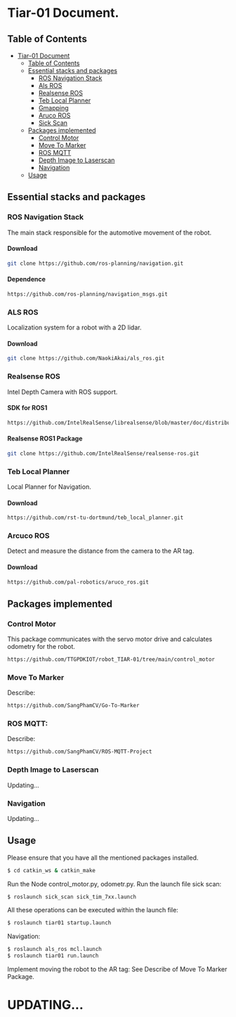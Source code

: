 # Tiar-01 Document.

## Table of Contents

- [Tiar-01 Document](#project-name)
  - [Table of Contents](#table-of-contents)
  - [Essential stacks and packages](#essential-stack-and-packages)
    - [ROS Navigation Stack](#ros-navigation-stack)
    - [Als ROS](#Als-ROS)
    - [Realsense ROS](#Realsense-ROS)
    - [Teb Local Planner](#Teb-local-planner)
    - [Gmapping](#gmapping)
    - [Aruco ROS](#aruco-ROS)
    - [Sick Scan](#sick-scan)
  - [Packages implemented](#packages-implemented)
    - [Control Motor](#control-motor)
    - [Move To Marker](#move-to-marker)
    - [ROS MQTT](#ros-mqtt)
    - [Depth Image to Laserscan](#depth-image-to-laserscan)
    - [Navigation](#navigation)
  - [Usage](#usage)

## Essential stacks and packages

### ROS Navigation Stack
The main stack responsible for the automotive movement of the robot.
#### Download
   ```sh
   git clone https://github.com/ros-planning/navigation.git
   ```
#### Dependence
   ```sh
   https://github.com/ros-planning/navigation_msgs.git
   ```

### ALS ROS
Localization system for a robot with a 2D lidar.
#### Download
   ```sh
   git clone https://github.com/NaokiAkai/als_ros.git
   ```

### Realsense ROS
Intel Depth Camera with ROS support.
#### SDK for ROS1
   ```sh
   https://github.com/IntelRealSense/librealsense/blob/master/doc/distribution_linux.md#installing-the-packages
   ```
#### Realsense ROS1 Package
   ```sh
   git clone https://github.com/IntelRealSense/realsense-ros.git
   ```

### Teb Local Planner
Local Planner for Navigation.
#### Download
   ```sh
https://github.com/rst-tu-dortmund/teb_local_planner.git   
```

### Arcuco ROS
Detect and measure the distance from the camera to the AR tag.
#### Download
   ```sh
https://github.com/pal-robotics/aruco_ros.git   
```

## Packages implemented

### Control Motor
This package communicates with the servo motor drive and calculates odometry for the robot.
   ```sh
https://github.com/TTGPDKIOT/robot_TIAR-01/tree/main/control_motor   
```
### Move To Marker
Describe:
   ```sh
https://github.com/SangPhamCV/Go-To-Marker   
```

### ROS MQTT:
Describe:
   ```sh
https://github.com/SangPhamCV/ROS-MQTT-Project
```
### Depth Image to Laserscan
Updating...
### Navigation
Updating...

## Usage
Please ensure that you have all the mentioned packages installed.
```bash
$ cd catkin_ws & catkin_make
```
Run the Node control_motor.py, odometr.py.
Run the launch file sick scan:
```bash
$ roslaunch sick_scan sick_tim_7xx.launch
```
All these operations can be executed within the launch file:
```bash
$ roslaunch tiar01 startup.launch
```
Navigation:
```bash
$ roslaunch als_ros mcl.launch
$ roslaunch tiar01 run.launch
```
Implement moving the robot to the AR tag: See Describe of Move To Marker Package.

# UPDATING...
